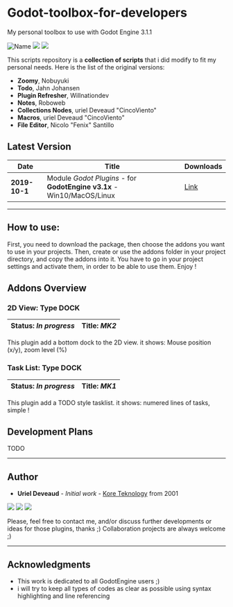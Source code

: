 # Godot-toolbox-for-developers
My personal toolbox to use with Godot Engine 3.1.1

<img src="https://img.shields.io/badge/Godot-3.1.1-orange.svg" alt="Name" /> <img src="https://img.shields.io/badge/Uriel Deveaud-2019-blue.svg" />  <img src="https://img.shields.io/badge/GDscript-Coding-purple.svg" />

This scripts repository is a **collection of scripts** that i did modify to fit my personal needs.
Here is the list of the original versions:

- **Zoomy**, Nobuyuki 
- **Todo**, Jahn Johansen
- **Plugin Refresher**, Willnationdev
- **Notes**, Roboweb
- **Collections Nodes**, uriel Deveaud "CincoViento"
- **Macros**, uriel Deveaud "CincoViento"
- **File Editor**, Nicolo "Fenix" Santillo


## Latest Version

| Date | Title | Downloads |
| --- | --- | --- |
| **2019-10-1** | Module *Godot Plugins* - for **GodotEngine v3.1x** - Win10/MacOS/Linux |[Link](https://github.com/KoreTeknology/Quadraphonic-Plugins-for-VCV-Rack/releases) |

---


## How to use:
First, you need to download the package, then choose the addons you want to use in your projects.
Then, create or use the addons folder in your project directory, and copy the addons into it.
You have to go in your project settings and activate them, in order to be able to use them.
Enjoy !

## Addons Overview 

### 2D View: Type DOCK
| **Status:** *In progress* | **Title:** *MK2* |
| --- | --- |
This plugin add a bottom dock to the 2D view. it shows: Mouse position (x/y), zoom level (%)

### Task List: Type DOCK
| **Status:** *In progress* | **Title:** *MK1* |
| --- | --- |
This plugin add a TODO style tasklist. it shows: numered lines of tasks, simple !








## Development Plans

TODO

---

## Author

* **Uriel Deveaud** - *Initial work* - [Kore Teknology](https://github.com/KoreTeknology) from 2001

<img src="https://img.shields.io/badge/Aktiv-25-9cf.svg" /> <img src="https://img.shields.io/badge/5-Viento-9cf.svg" /> <img src="https://img.shields.io/badge/Kore-Teknology-9cf.svg" />

Please, feel free to contact me, and/or discuss further developments or ideas for those plugins, thanks ;)
Collaboration projects are always welcome ;)

---

## Acknowledgments

* This work is dedicated to all GodotEngine users ;)
* i will try to keep all types of codes as clear as possible using syntax highlighting and line referencing

